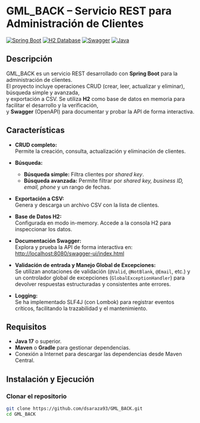 # GML_BACK – Servicio REST para Administración de Clientes

[![Spring Boot](https://img.shields.io/badge/Spring%20Boot-3.4.3-brightgreen)](https://spring.io/projects/spring-boot)
[![H2 Database](https://img.shields.io/badge/H2%20Database-InMemory-blue)](https://www.h2database.com)
[![Swagger](https://img.shields.io/badge/Swagger-OpenAPI%203-blueviolet)](https://swagger.io/)
[![Java](https://img.shields.io/badge/Java-17-blue)](https://www.oracle.com/java/technologies/javase/jdk17-archive-downloads.html)

## Descripción

GML_BACK es un servicio REST desarrollado con **Spring Boot** para la administración de clientes.  
El proyecto incluye operaciones CRUD (crear, leer, actualizar y eliminar), búsqueda simple y avanzada,  
y exportación a CSV. Se utiliza **H2** como base de datos en memoria para facilitar el desarrollo y la verificación,  
y **Swagger** (OpenAPI) para documentar y probar la API de forma interactiva.

## Características

- **CRUD completo:**  
  Permite la creación, consulta, actualización y eliminación de clientes.

- **Búsqueda:**  
  - **Búsqueda simple:** Filtra clientes por _shared key_.  
  - **Búsqueda avanzada:** Permite filtrar por _shared key, business ID, email, phone_ y un rango de fechas.

- **Exportación a CSV:**  
  Genera y descarga un archivo CSV con la lista de clientes.

- **Base de Datos H2:**  
  Configurada en modo in-memory. Accede a la consola H2 para inspeccionar los datos.

- **Documentación Swagger:**  
  Explora y prueba la API de forma interactiva en:  
  [http://localhost:8080/swagger-ui/index.html](http://localhost:8080/swagger-ui/index.html)

- **Validación de entrada y Manejo Global de Excepciones:**  
  Se utilizan anotaciones de validación (`@Valid`, `@NotBlank`, `@Email`, etc.) y un controlador global de excepciones (`GlobalExceptionHandler`) para devolver respuestas estructuradas y consistentes ante errores.

- **Logging:**  
  Se ha implementado SLF4J (con Lombok) para registrar eventos críticos, facilitando la trazabilidad y el mantenimiento.

## Requisitos

- **Java 17** o superior.
- **Maven** o **Gradle** para gestionar dependencias.
- Conexión a Internet para descargar las dependencias desde Maven Central.

## Instalación y Ejecución

### Clonar el repositorio

```bash
git clone https://github.com/dsaraza93/GML_BACK.git
cd GML_BACK
